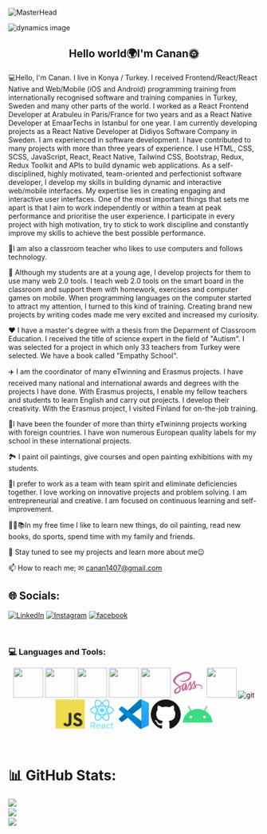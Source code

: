 ![MasterHead](https://fiverr-res.cloudinary.com/images/t_main1,q_auto,f_auto,q_auto,f_auto/gigs/139691718/original/c4ed243b35e4fd2688390054515e1c20e0601e66/do-html-css-bootstrap-javascript-and-react-projects.png)

![dynamics image](https://github.com/canan777/blob/main/images/contributions.svg)


<h2 align="center">Hello world🌍I'm Canan🌞</h2>

💻Hello, I'm Canan. I live in Konya / Turkey.
I received Frontend/React/React Native and Web/Mobile (iOS and Android) programming training from internationally recognised software and training companies in Turkey, Sweden and many other parts of the world. I worked as a React Frontend Developer at Arabuleu in Paris/France for two years and as a React Native Developer at EmaarTechs in Istanbul for one year. I am currently developing projects as a React Native Developer at Didiyos Software Company in Sweden. I am experienced in software development. I have contributed to many projects with more than three years of experience. I use HTML, CSS, SCSS, JavaScript, React, React Native, Tailwind CSS, Bootstrap, Redux, Redux Toolkit and APIs to build dynamic web applications. As a self-disciplined, highly motivated, team-oriented and perfectionist software developer, I develop my skills in building dynamic and interactive web/mobile interfaces. My expertise lies in creating engaging and interactive user interfaces. One of the most important things that sets me apart is that I aim to work independently or within a team at peak performance and prioritise the user experience. I participate in every project with high motivation, try to stick to work discipline and constantly improve my skills to achieve the best possible performance.
 
                          
👯I am also a classroom teacher who likes to use computers and follows technology. 

🤖 Although my students are at a young age, I develop projects for them to use many web 2.0 tools. I teach web 2.0 tools on the smart board in the classroom and support them with homework, exercises and computer games on mobile. When programming languages on the computer started to attract my attention, I turned to this kind of training. Creating brand new projects by writing codes made me very excited and increased my curiosity. 


❤ I have a master's degree with a thesis from the Deparment of Classroom Education. I received the title of science expert in the field of "Autism". I was selected for a project in which only 33 teachers from Turkey were selected. We have a book called "Empathy School".

✈️ I am the coordinator of many eTwinning and Erasmus projects. I have received many national and international awards and degrees with the projects I have done. With Erasmus projects, I enable my fellow teachers and students to learn English and carry out projects. I develop their creativity. With the Erasmus project, I visited Finland for on-the-job training.

📝I have been the founder of more than thirty eTwininng projects working with foreign countries. I have won numerous European quality labels for my school in these international projects.

🏞 I paint oil paintings, give courses and open painting exhibitions with my students.

🎯I prefer to work as a team with team spirit and eliminate deficiencies together. I love working on innovative projects and problem solving. I am entrepreneurial and creative. I am focused on continuous learning and self-improvement.

🎨🏅📚In my free time I like to learn new things, do oil painting, read new books, do sports, spend time with my family and friends.

💫 Stay tuned to see my projects and learn more about me😉

📫 How to reach me;
✉ canan1407@gmail.com

## 🌐 Socials:
[![LinkedIn](https://img.shields.io/badge/LinkedIn-%230077B5.svg?logo=linkedin&logoColor=white)](https://linkedin.com/in/canan-güneş-akgül) [![Instagram](https://img.shields.io/badge/Instagram-%23E4405F.svg?logo=Instagram&logoColor=white)](https://instagram.com/cnn_gunes06) [![facebook](https://img.shields.io/badge/facebook-%230077B5.svg?logo=facebook&logoColor=white)](https://www.facebook.com/) 

<br />


### 💻 Languages and Tools:
<p align="center">
    <img src="https://cdn.jsdelivr.net/gh/devicons/devicon/icons/php/php-original.svg" height="60" width="60"/>
    <img src='https://cdn.jsdelivr.net/gh/devicons/devicon/icons/c/c-original.svg' height="60" width="60"/>
    <img src="https://cdn.jsdelivr.net/gh/devicons/devicon/icons/git/git-plain-wordmark.svg" height="60" width="60"/>
    <img src="https://cdn.jsdelivr.net/gh/devicons/devicon/icons/html5/html5-original-wordmark.svg" height="60" width="60"/>
    <img src="https://cdn.jsdelivr.net/gh/devicons/devicon/icons/css3/css3-original-wordmark.svg" height="60" width="60"/>
    <img src="https://github.com/devicons/devicon/blob/master/icons/sass/sass-original.svg" title="SASS" alt="SASS" width="60" height="60"/>&nbsp;
    <img src="https://cdn.jsdelivr.net/gh/devicons/devicon/icons/bootstrap/bootstrap-original-wordmark.svg" height="60" width="60"/> 
    <img src="https://www.vectorlogo.zone/logos/git-scm/git-scm-icon.svg" alt="git" width="60" height="60"/> 
    <img src="https://raw.githubusercontent.com/devicons/devicon/master/icons/javascript/javascript-original.svg" alt="javascript" width="60" height="60"/>  
    <img src="https://raw.githubusercontent.com/devicons/devicon/master/icons/react/react-original-wordmark.svg" alt="react" width="60" height="60"/> 
    <img src="https://raw.githubusercontent.com/github/explore/80688e429a7d4ef2fca1e82350fe8e3517d3494d/topics/visual-studio-code/visual-studio-code.png" widht="60" height="60" />
    <img src="https://raw.githubusercontent.com/github/explore/78df643247d429f6cc873026c0622819ad797942/topics/github/github.png" widht="60" height="60" />
    <img src="https://raw.githubusercontent.com/github/explore/80688e429a7d4ef2fca1e82350fe8e3517d3494d/topics/android/android.png" widht="60" height="60" />
<br />
</p>


<br />






# 📊 GitHub Stats:
![](https://github-readme-stats.vercel.app/api?username=canan777&theme=default&hide_border=false&include_all_commits=false&count_private=false)<br/>
![](https://github-readme-streak-stats.herokuapp.com/?user=canan777&theme=default&hide_border=false)<br/>
![](https://github-readme-stats.vercel.app/api/top-langs/?username=canan777&theme=default&hide_border=false&include_all_commits=false&count_private=false&layout=compact)




              
